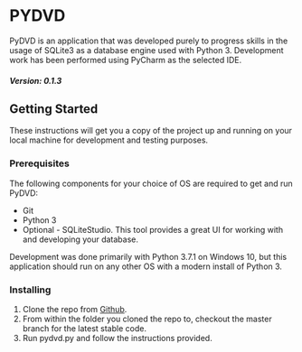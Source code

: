 # PYDVD

PyDVD is an application that was developed purely to progress skills in the usage of SQLite3 
as a database engine used with Python 3. Development work has been performed using PyCharm as the selected IDE.

##### Version: 0.1.3


## Getting Started

These instructions will get you a copy of the project up and running on your local machine for development and testing purposes.

### Prerequisites

The following components for your choice of OS are required to get and run PyDVD:

* Git
* Python 3
* Optional - SQLiteStudio. This tool provides a great UI for working with and developing your database.

Development was done primarily with Python 3.7.1 on Windows 10, but this application should run on any other OS with a modern install of Python 3.

### Installing

1. Clone the repo from [Github](https://github.com/jaysgrant/pydvd.git).
1. From within the folder you cloned the repo to, checkout the master branch for the latest stable code.
1. Run pydvd.py and follow the instructions provided.
